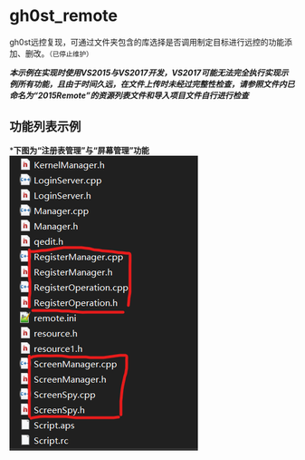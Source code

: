 # gh0st_remote
gh0st远控复现，可通过文件夹包含的库选择是否调用制定目标进行远控的功能添加、删改。`（已停止维护）`

***本示例在实现时使用VS2015与VS2017开发，VS2017可能无法完全执行实现示例所有功能，且由于时间久远，在文件上传时未经过完整性检查，请参照文件内已命名为“2015Remote”的资源列表文件和导入项目文件自行进行检查***  

## 功能列表示例  
***下图为“注册表管理”与“屏幕管理”功能**  
![212](https://github.com/funkpopo/gh0st_remote/blob/main/functions-image1.png)
